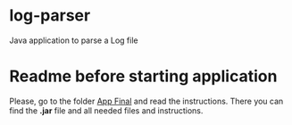 # log-parser
Java application to parse a Log file

# Readme before starting application

Please, go to the folder [App Final](./app-final/) and read the instructions. There you can find the **.jar** file and all needed files and instructions.
